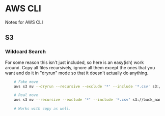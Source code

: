 # AWS CLI

Notes for AWS CLI

## S3

### Wildcard Search

For some reason this isn't just included, so here is an easy(ish) work around. Copy all files recursively, ignore all
them except the ones that you want and do it in "dryrun" mode so that it doesn't actually do anything.
 

```bash
    # Fake move
    aws s3 mv --dryrun --recursive --exclude '*' --include '*.csv' s3://buck_name/key1/key2/ .

    # Real move
    aws s3 mv --recursive --exclude '*' --include '*.csv' s3://buck_name/key1/key2/ .

    # Works with copy as well.
```

